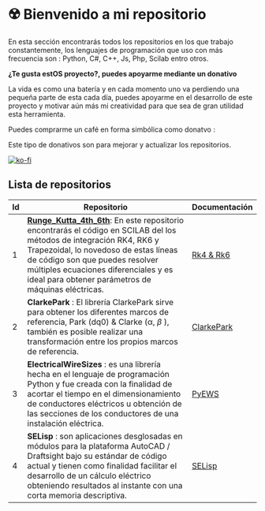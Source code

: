 # :radioactive: Bienvenido a mi repositorio

En esta sección encontrarás todos los repositorios en los que trabajo constantemente, los lenguajes de programación que uso con más frecuencia son : Python, C#, C++, Js, Php, Scilab entro otros.  

**¿Te gusta estOS proyecto?, puedes apoyarme mediante un donativo**

La vida es como una batería y en cada momento uno va perdiendo una pequeña parte de esta cada día, puedes apoyarme en el desarrollo de este proyecto y motivar aún más mi creatividad para que sea de gran utilidad esta herramienta.

Puedes comprarme un café en forma simbólica como donatvo :

Este tipo de donativos son para mejorar y actualizar los repositorios.

[![ko-fi](https://ko-fi.com/img/githubbutton_sm.svg)](https://ko-fi.com/B0B356BR4)

## Lista de repositorios

| Id   | Repositorio                                                  | Documentación                                                |
| ---- | ------------------------------------------------------------ | ------------------------------------------------------------ |
| 1    | [**Runge_Kutta_4th_6th**](https://github.com/jacometoss/Runge_Kutta_4th_6th): En este repositorio encontrarás el código en SCILAB del los métodos de integración RK4, RK6 y Trapezoidal, lo novedoso de estas líneas de código son que puedes resolver múltiples ecuaciones diferenciales y es ideal para obtener parámetros de máquinas eléctricas. | [Rk4 & Rk6](https://k-denveloper.blogspot.com/metodos-de-integracion-de-ecuaciones) |
| 2    | **ClarkePark** : El librería ClarkePark sirve para obtener los diferentes marcos de referencia, Park (dq0) & Clarke (α, *β* ), también es posible realizar una transformación entre los propios marcos de referencia. | [ClarkePark](https://clarkepark.readthedocs.io/)             |
| 3    | **ElectricalWireSizes** : es una librería hecha en el lenguaje de programación Python y fue creada con la finalidad de acortar el tiempo en el dimensionamiento de conductores eléctricos u obtención de las secciones de los conductores de una instalación eléctrica. | [PyEWS](https://pyews.readthedocs.io/)                   |
| 4    | **SELisp** : son aplicaciones desglosadas en módulos para la plataforma AutoCAD / Draftsight bajo su estándar de código actual y tienen como finalidad facilitar el desarrollo de un cálculo eléctrico obteniendo resultados al instante con una corta memoria descriptiva. | [SELisp](https://jacometoss.github.io/SELisp/)               |

 

